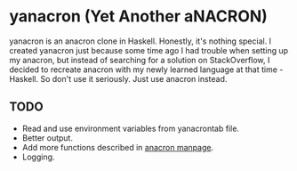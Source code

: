 # yanacron (Yet Another aNACRON)

yanacron is an anacron clone in Haskell. Honestly, it's nothing special. I created yanacron just because some time ago I had trouble when setting up my anacron, but instead of searching for a solution on StackOverflow, I decided to recreate anacron with my newly learned language at that time - Haskell. So don't use it seriously. Just use anacron instead.

## TODO

- Read and use environment variables from yanacrontab file.
- Better output.
- Add more functions described in [anacron manpage](https://man7.org/linux/man-pages/man8/anacron.8.html).
- Logging.
